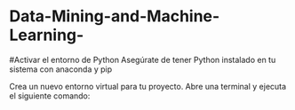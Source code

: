# Data-Mining-and-Machine-Learning-

#Activar el entorno de Python
Asegúrate de tener Python instalado en tu sistema con anaconda y pip

Crea un nuevo entorno virtual para tu proyecto. Abre una terminal y ejecuta el siguiente comando:
